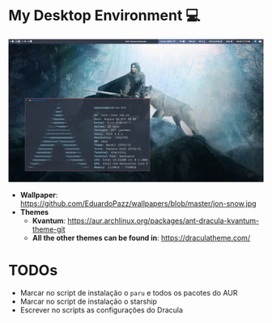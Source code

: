 # My Desktop Environment :computer:

<p align="center"><img src="ricing.png" ></img></p>

- **Wallpaper**: https://github.com/EduardoPazz/wallpapers/blob/master/jon-snow.jpg
- **Themes**
  - **Kvantum**: https://aur.archlinux.org/packages/ant-dracula-kvantum-theme-git
  - **All the other themes can be found in**: https://draculatheme.com/

# TODOs
- Marcar no script de instalação o `paru` e todos os pacotes do AUR
- Marcar no script de instalação o starship
- Escrever no scripts as configurações do Dracula